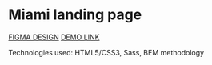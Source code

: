 # Miami landing page
[FIGMA DESIGN](https://www.figma.com/file/)
[DEMO LINK](https://Julietta-M.github.io/layout_miami/)

Technologies used:  HTML5/CSS3, Sass, BEM methodology

